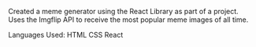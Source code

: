 Created a meme generator using the React Library as part of a project. Uses the Imgflip API to receive the most popular meme images of all time.

Languages Used:
  HTML
  CSS
  React
